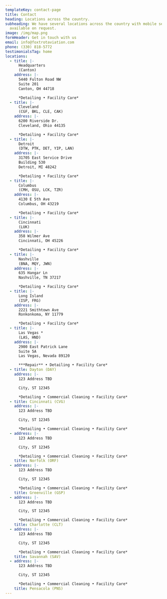 ```yaml
---
templateKey: contact-page
title: Contact
heading: Locations across the country.
subheading: We have several locations across the country with mobile services
  available on request.
image: /img/map.png
formHeader: Get in touch with us
email: info@foxtrotaviation.com
phone: (330) 818-5772
testimonialsTag: home
locations:
  - title: |-
      Headquarters
      (Canton)
    address: |-
      5440 Fulton Road NW
      Suite 201
      Canton, OH 44718

      *Detailing • Facility Care*
  - title: |-
      Cleveland
      (CGF, BKL, CLE, CAK)
    address: |-
      6200 Riverside Dr.
      Cleveland, Ohio 44135

      *Detailing • Facility Care*
  - title: |-
      Detroit
      (DTW, PTK, DET, YIP, LAN)
    address: |-
      31705 East Service Drive
      Building 530
      Detroit, MI 48242

      *Detailing • Facility Care*
  - title: |-
      Columbus
      (CMH, OSU, LCK, TZR)
    address: |-
      4130 E 5th Ave
      Columbus, OH 43219

      *Detailing • Facility Care*
  - title: |-
      Cincinnati
      (LUK)
    address: |-
      358 Wilmer Ave
      Cincinnati, OH 45226

      *Detailing • Facility Care*
  - title: |-
      Nashville
      (BNA, MQY, JWN)
    address: |-
      635 Hangar Ln
      Nashville, TN 37217

      *Detailing • Facility Care*
  - title: |-
      Long Island
      (ISP, FRG)
    address: |-
      2221 Smithtown Ave
      Ronkonkoma, NY 11779

      *Detailing • Facility Care*
  - title: |-
      Las Vegas *
      (LAS, HND)
    address: |-
      2900 East Patrick Lane
      Suite 5A
      Las Vegas, Nevada 89120

      ***Repair** • Detailing • Facility Care*
  - title: Dayton (DAY)
    address: |-
      123 Address TBD

      City, ST 12345

      *Detailing • Commercial Cleaning • Facility Care*
  - title: Cincinnati (CVG)
    address: |-
      123 Address TBD

      City, ST 12345

      *Detailing • Commercial Cleaning • Facility Care*
  - address: |-
      123 Address TBD

      City, ST 12345

      *Detailing • Commercial Cleaning • Facility Care*
    title: Norfolk (ORF)
  - address: |-
      123 Address TBD

      City, ST 12345

      *Detailing • Commercial Cleaning • Facility Care*
    title: Greenville (GSP)
  - address: |-
      123 Address TBD

      City, ST 12345

      *Detailing • Commercial Cleaning • Facility Care*
    title: Charlotte (CLT)
  - address: |-
      123 Address TBD

      City, ST 12345

      *Detailing • Commercial Cleaning • Facility Care*
    title: Savannah (SAV)
  - address: |-
      123 Address TBD

      City, ST 12345

      *Detailing • Commercial Cleaning • Facility Care*
    title: Pensacola (PNS)
---
```

